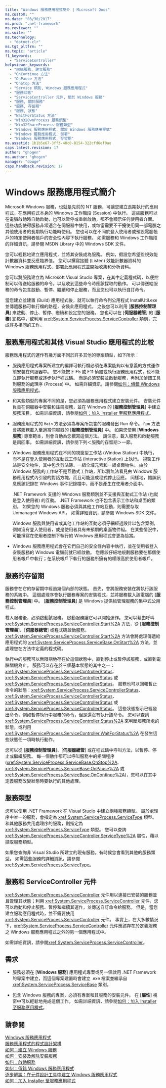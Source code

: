 ```yaml
---
title: "Windows 服務應用程式簡介 | Microsoft Docs"
ms.custom: ""
ms.date: "03/30/2017"
ms.prod: ".net-framework"
ms.reviewer: ""
ms.suite: ""
ms.technology: 
  - "dotnet-clr"
ms.tgt_pltfrm: ""
ms.topic: "article"
f1_keywords: 
  - "ServiceController"
helpviewer_keywords: 
  - "架構服務, 建立服務"
  - "OnContinue 方法"
  - "OnPause 方法"
  - "OnStop 方法"
  - "Service 類別, Windows 服務應用程式"
  - "服務狀態"
  - "ServiceController 元件, 關於 Windows 服務"
  - "服務, 關於服務"
  - "服務, 存留期"
  - "服務, 狀態"
  - "WaitForStatus 方法"
  - "Win32OwnProcess 服務類型"
  - "Win32ShareProcess 服務類型"
  - "Windows 服務應用程式, 關於 Windows 服務應用程式"
  - "Windows 服務應用程式, 部署"
  - "Windows 服務應用程式, 存留期"
ms.assetid: 1b1b5e67-3ff3-40c0-8154-322cfd6ef0ae
caps.latest.revision: 17
author: "ghogen"
ms.author: "ghogen"
manager: "douge"
caps.handback.revision: 17
---
```

# Windows 服務應用程式簡介
Microsoft Windows 服務，也就是先前的 NT 服務，可讓您建立長期執行的應用程式，在應用程式本身的 Windows 工作階段 \(Session\) 中執行。  這些服務可以在電腦啟動時自動啟動，也可以暫停或重新啟動，都不會顯示任何使用者介面。  這些功能使得服務非常適合在伺服器中使用，或每當需要不干擾使用同一部電腦之其他使用者的長期執行功能時使用。  您也可以在不同於登入使用者或預設電腦帳戶的特定使用者帳戶的安全性內容下執行服務。  如需服務和 Windows 工作階段的詳細資訊，請參閱 MSDN Library 中的 Windows SDK 文件。  
  
 您可以輕鬆地建立應用程式，並將其安裝成為服務。  例如，假設您希望監視效能計數器資料並反應臨界值。  您可以撰寫接聽 \(Listen\) 效能計數器資料的 Windows 服務應用程式、部署此應用程式並開始收集和分析資料。  
  
 您可以將服務建立為 Microsoft Visual Studio 專案，在其中定義程式碼，以便控制可以傳送給服務的命令，以及收到這些命令時應該採取的動作。  可以傳送給服務的命令包含啟動、暫停、繼續和停止服務，而且您也可以執行自訂命令。  
  
 當您建立並建置 \(Build\) 應用程式後，就可以執行命令列公用程式 InstallUtil.exe 並傳遞服務可執行檔的路徑，安裝此應用程式。  之後您可以利用 \[**服務控制管理員**\] 來啟動、停止、暫停、繼續和設定您的服務。  您也可以在 \[**伺服器總管**\] 的 \[**服務**\] 節點中，或利用 <xref:System.ServiceProcess.ServiceController> 類別，完成許多相同的工作。  
  
## 服務應用程式和其他 Visual Studio 應用程式的比較  
 服務應用程式的運作有幾方面不同於許多其他的專案類型，如下所示：  
  
-   服務應用程式專案所建立的編譯可執行檔必須在專案能夠以有意義的方式運作前安裝在伺服器中。  您不能按下 F5 或 F11 偵錯或執行服務應用程式，也不能立即執行服務或逐步執行程式碼。  而是必須安裝並啟動服務，再附加偵錯工具到服務的處理序 \(Process\) 中。  如需詳細資訊，請參閱[如何：偵錯 Windows 服務應用程式](../../../docs/framework/windows-services/how-to-debug-windows-service-applications.md)。  
  
-   和某些類型的專案不同的是，您必須為服務應用程式建立安裝元件。  安裝元件負責在伺服器中安裝和註冊服務，並在 Windows 的 \[**服務控制管理員**\] 中建立服務項目。  如需詳細資訊，請參閱[如何：加入 Installer 至服務應用程式](../../../docs/framework/windows-services/how-to-add-installers-to-your-service-application.md)。  
  
-   服務應用程式的 `Main` 方法必須為專案所包含的服務發出 Run 命令。  `Run` 方法會將服務載入至適當伺服器的 \[**服務控制管理員**\] 中。  如果您使用 \[**Windows 服務**\] 專案範本，則會自動為您撰寫這個方法。  請注意，載入服務和啟動服務是兩回事。  如需詳細資訊，請參閱下列＜服務的存留期＞一節。  
  
-   Windows 服務應用程式在不同的視窗型工作站 \(Window Station\) 中執行，而不是在登入使用者的互動式工作站 \(Interactive Station\) 上執行。  視窗工作站是安全物件，其中包含剪貼簿、一組全域元素和一組桌面物件。  由於 Windows 服務的工作站不是互動式工作站，所以將無法看見由 Windows 服務應用程式內引發的對話方塊，而且可能造成程式停止回應。  同樣地，錯誤訊息應該記錄在 Windows 事件記錄檔中，而不是產生在使用者介面中。  
  
     .NET Framework 支援的 Windows 服務類別並不支援與互動式工作站 \(也就是登入使用者\) 的互動。  .NET Framework 也不包含表示工作站和桌面的類別。  如果您的 Windows 服務必須與其他工作站互動，則需要存取 Unmanaged Windows API。  如需詳細資訊，請參閱 Windows SDK 文件。  
  
     Windows 服務與使用者或其他工作站的互動必須仔細經過設計以包含案例，例如沒有登入使用者，或是使用者具有未預期的桌面物件組。  在某些情況中，可能撰寫在使用者控制下執行的 Windows 應用程式會更為恰當。  
  
-   Windows 服務應用程式會在它們自己的安全性內容中執行，並在使用者登入安裝服務的 Windows 電腦前就已經啟動。  您應該仔細地規劃服務要在那個使用者帳戶中執行；在系統帳戶下執行的服務所擁有的權限高於使用者帳戶。  
  
## 服務的存留期  
 服務會在它的存留期中經過幾個內部的狀態。  首先，會將服務安裝在將執行該服務的系統中。  這個處理序會執行服務專案的安裝程式，並將服務載入該電腦的 \[**服務控制管理員**\] 中。  \[**服務控制管理員**\] 是 Windows 提供給管理服務的集中式公用程式。  
  
 載入服務後，必須啟動該服務。  啟動服務讓它可以開始運作。  您可以藉由呼叫 <xref:System.ServiceProcess.ServiceController.Start%2A> 方法，從 \[**服務控制管理員**\]、\[**伺服器總管**\] 或程式碼啟動服務。  <xref:System.ServiceProcess.ServiceController.Start%2A> 方法會將處理傳遞給應用程式的 <xref:System.ServiceProcess.ServiceBase.OnStart%2A> 方法，並處理您在方法中定義的程式碼。  
  
 執行中的服務可以無限期地存在於這個狀態中，直到停止或暫停該服務，或直到電腦關機為止。  服務可以存在於三個基本狀態的其中之一：<xref:System.ServiceProcess.ServiceControllerStatus>、<xref:System.ServiceProcess.ServiceControllerStatus> 或 <xref:System.ServiceProcess.ServiceControllerStatus>。  服務也可以回報暫止命令的狀態：<xref:System.ServiceProcess.ServiceControllerStatus>、<xref:System.ServiceProcess.ServiceControllerStatus>、<xref:System.ServiceProcess.ServiceControllerStatus> 或 <xref:System.ServiceProcess.ServiceControllerStatus>。  這些狀態指示已經發出命令，例如暫停執行中服務的命令，但是還沒有執行該命令。  您可以查詢 <xref:System.ServiceProcess.ServiceController.Status%2A> 來判斷服務所處的狀態，或利用 <xref:System.ServiceProcess.ServiceController.WaitForStatus%2A> 在發生這些狀態任一項時執行動作。  
  
 您可以從 \[**服務控制管理員**\]、\[**伺服器總管**\] 或在程式碼中呼叫方法，以暫停、停止或繼續服務。  每一個動作都可以呼叫服務中的相關程序 \(<xref:System.ServiceProcess.ServiceBase.OnStop%2A>、<xref:System.ServiceProcess.ServiceBase.OnPause%2A> 或 <xref:System.ServiceProcess.ServiceBase.OnContinue%2A>\)，您可以在其中定義服務改變狀態時要執行的其他處理。  
  
## 服務類型  
 您可以使用 .NET Framework 在 Visual Studio 中建立兩種服務類型。  屬於處理序中唯一的服務，會指定為 <xref:System.ServiceProcess.ServiceType> 類型。  和其他服務共用處理序的服務，則指定為 <xref:System.ServiceProcess.ServiceType> 類型。  您可以查詢 <xref:System.ServiceProcess.ServiceController.ServiceType%2A> 屬性，藉以擷取服務類型。  
  
 如果您查詢非 Visual Studio 所建立的現有服務，有時候您會看到其他的服務類型。  如需這些服務的詳細資訊，請參閱 <xref:System.ServiceProcess.ServiceType>。  
  
## 服務和 ServiceController 元件  
 <xref:System.ServiceProcess.ServiceController> 元件用以連接已安裝的服務並且管理其狀態；利用 <xref:System.ServiceProcess.ServiceController> 元件，您可以啟動和停止服務、暫停和繼續其運作，並傳送自訂命令給服務。  但是，當您建立服務應用程式時，並不需要使用 <xref:System.ServiceProcess.ServiceController> 元件。  事實上，在大多數情況下，<xref:System.ServiceProcess.ServiceController> 元件應該存在於定義服務之 Windows 服務應用程式之外的另一個應用程式中。  
  
 如需詳細資訊，請參閱<xref:System.ServiceProcess.ServiceController>。  
  
## 需求  
  
-   服務必須在 \[**Windows 服務**\] 應用程式專案或另一個啟用 .NET Framework 的專案中建立，而這個專案建置時會建立 .exe 檔案並繼承自 <xref:System.ServiceProcess.ServiceBase> 類別。  
  
-   包含 Windows 服務的專案，必須有專案和其服務的安裝元件。  在 \[**屬性**\] 視窗中可以輕鬆地完成這個工作。  如需詳細資訊，請參閱[如何：加入 Installer 至服務應用程式](../../../docs/framework/windows-services/how-to-add-installers-to-your-service-application.md)。  
  
## 請參閱  
 [Windows 服務應用程式](../../../docs/framework/windows-services/index.md)   
 [服務應用程式的程式設計架構](../../../docs/framework/windows-services/service-application-programming-architecture.md)   
 [如何：建立 Windows 服務](../../../docs/framework/windows-services/how-to-create-windows-services.md)   
 [如何：安裝及解除安裝服務](../../../docs/framework/windows-services/how-to-install-and-uninstall-services.md)   
 [如何：啟動服務](../../../docs/framework/windows-services/how-to-start-services.md)   
 [如何：偵錯 Windows 服務應用程式](../../../docs/framework/windows-services/how-to-debug-windows-service-applications.md)   
 [逐步解說：在元件設計工具中建立 Windows 服務應用程式](../../../docs/framework/windows-services/walkthrough-creating-a-windows-service-application-in-the-component-designer.md)   
 [如何：加入 Installer 至服務應用程式](../../../docs/framework/windows-services/how-to-add-installers-to-your-service-application.md)